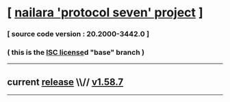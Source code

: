 
# [ [nailara 'protocol seven' project](http://src.nailara.net/) ]

### [ source code version : 20.2000-3442.0 ]

### ( this is the [ISC license](license)d "base" branch )
---
## current [release](https://github.com/anotherlink/nailara/releases) \\\\// [v1.58.7](https://github.com/anotherlink/nailara/releases/tag/v1.58.7)
---

